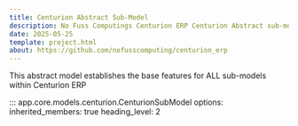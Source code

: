 ```yaml
---
title: Centurion Abstract Sub-Model
description: No Fuss Computings Centurion ERP Centurion Abstract sub-model documentation.
date: 2025-05-25
template: project.html
about: https://github.com/nofusscomputing/centurion_erp
---
```


This abstract model establishes the base features for ALL sub-models within Centurion ERP

::: app.core.models.centurion.CenturionSubModel
    options:
        inherited_members: true
        heading_level: 2
